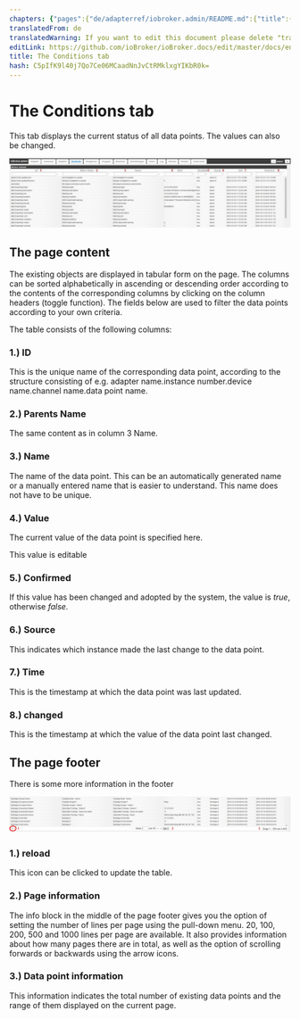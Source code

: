 ```yaml
---
chapters: {"pages":{"de/adapterref/iobroker.admin/README.md":{"title":{"de":"no title"},"content":"de/adapterref/iobroker.admin/README.md"},"de/adapterref/iobroker.admin/admin/tab-adapters.md":{"title":{"de":"Der Reiter Adapter"},"content":"de/adapterref/iobroker.admin/admin/tab-adapters.md"},"de/adapterref/iobroker.admin/admin/tab-instances.md":{"title":{"de":"Der Reiter Instanzen"},"content":"de/adapterref/iobroker.admin/admin/tab-instances.md"},"de/adapterref/iobroker.admin/admin/tab-objects.md":{"title":{"de":"Der Reiter Objekte"},"content":"de/adapterref/iobroker.admin/admin/tab-objects.md"},"de/adapterref/iobroker.admin/admin/tab-states.md":{"title":{"de":"Der Reiter Zustände"},"content":"de/adapterref/iobroker.admin/admin/tab-states.md"},"de/adapterref/iobroker.admin/admin/tab-groups.md":{"title":{"de":"Der Reiter Gruppen"},"content":"de/adapterref/iobroker.admin/admin/tab-groups.md"},"de/adapterref/iobroker.admin/admin/tab-users.md":{"title":{"de":"Der Reiter Benutzer"},"content":"de/adapterref/iobroker.admin/admin/tab-users.md"},"de/adapterref/iobroker.admin/admin/tab-events.md":{"title":{"de":"Der Reiter Ereignisse"},"content":"de/adapterref/iobroker.admin/admin/tab-events.md"},"de/adapterref/iobroker.admin/admin/tab-hosts.md":{"title":{"de":"Der Reiter Hosts"},"content":"de/adapterref/iobroker.admin/admin/tab-hosts.md"},"de/adapterref/iobroker.admin/admin/tab-enums.md":{"title":{"de":"Der Reiter Aufzählungen"},"content":"de/adapterref/iobroker.admin/admin/tab-enums.md"},"de/adapterref/iobroker.admin/admin/tab-log.md":{"title":{"de":"Der Reiter Log"},"content":"de/adapterref/iobroker.admin/admin/tab-log.md"},"de/adapterref/iobroker.admin/admin/tab-system.md":{"title":{"de":"Die Systemeinstellungen"},"content":"de/adapterref/iobroker.admin/admin/tab-system.md"}}}
translatedFrom: de
translatedWarning: If you want to edit this document please delete "translatedFrom" field, elsewise this document will be translated automatically again
editLink: https://github.com/ioBroker/ioBroker.docs/edit/master/docs/en/adapterref/iobroker.admin/tab-states.md
title: The Conditions tab
hash: C5pIfK9l40j7Qo7Ce06MCaadNnJvCtRMklxgYIKbR0k=
---
```

# The Conditions tab
This tab displays the current status of all data points.
The values can also be changed.

![iobroker_admin_states_columns](../../../de/adapterref/iobroker.admin/img/tab-states_columns.jpg)

## The page content
The existing objects are displayed in tabular form on the page.
The columns can be sorted alphabetically in ascending or descending order according to the contents of the corresponding columns by clicking on the column headers (toggle function).
The fields below are used to filter the data points according to your own criteria.

The table consists of the following columns:

### **1.) ID**
This is the unique name of the corresponding data point, according to the structure consisting of e.g. adapter name.instance number.device name.channel name.data point name.

### **2.) Parents Name**
The same content as in column 3 Name.

### **3.) Name**
The name of the data point. This can be an automatically generated name or a manually entered name that is easier to understand. This name does not have to be unique.

### **4.) Value**
The current value of the data point is specified here.

This value is editable

### **5.) Confirmed**
If this value has been changed and adopted by the system, the value is _true_, otherwise _false._

### **6.) Source**
This indicates which instance made the last change to the data point.

### **7.) Time**
This is the timestamp at which the data point was last updated.

### **8.) changed**
This is the timestamp at which the value of the data point last changed.

## The page footer
There is some more information in the footer

![iobroker_admin_states_footer](../../../de/adapterref/iobroker.admin/img/tab-states_footer.jpg)

### **1.) reload**
This icon can be clicked to update the table.

### **2.) Page information**
The info block in the middle of the page footer gives you the option of setting the number of lines per page using the pull-down menu. 20, 100, 200, 500 and 1000 lines per page are available.
It also provides information about how many pages there are in total, as well as the option of scrolling forwards or backwards using the arrow icons.

### **3.) Data point information**
This information indicates the total number of existing data points and the range of them displayed on the current page.